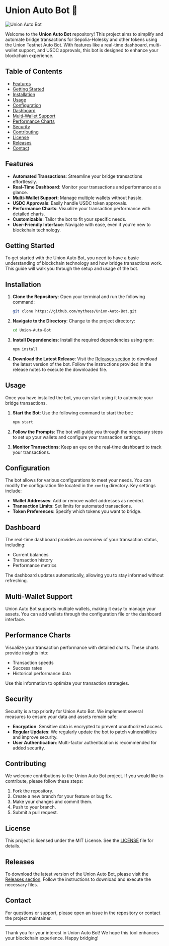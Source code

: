 # Union Auto Bot 🤖

![Union Auto Bot](https://img.shields.io/badge/Union%20Auto%20Bot-v1.0-blue.svg)

Welcome to the **Union Auto Bot** repository! This project aims to simplify and automate bridge transactions for Sepolia-Holesky and other tokens using the Union Testnet Auto Bot. With features like a real-time dashboard, multi-wallet support, and USDC approvals, this bot is designed to enhance your blockchain experience.

## Table of Contents

- [Features](#features)
- [Getting Started](#getting-started)
- [Installation](#installation)
- [Usage](#usage)
- [Configuration](#configuration)
- [Dashboard](#dashboard)
- [Multi-Wallet Support](#multi-wallet-support)
- [Performance Charts](#performance-charts)
- [Security](#security)
- [Contributing](#contributing)
- [License](#license)
- [Releases](#releases)
- [Contact](#contact)

## Features

- **Automated Transactions**: Streamline your bridge transactions effortlessly.
- **Real-Time Dashboard**: Monitor your transactions and performance at a glance.
- **Multi-Wallet Support**: Manage multiple wallets without hassle.
- **USDC Approvals**: Easily handle USDC token approvals.
- **Performance Charts**: Visualize your transaction performance with detailed charts.
- **Customizable**: Tailor the bot to fit your specific needs.
- **User-Friendly Interface**: Navigate with ease, even if you’re new to blockchain technology.

## Getting Started

To get started with the Union Auto Bot, you need to have a basic understanding of blockchain technology and how bridge transactions work. This guide will walk you through the setup and usage of the bot.

## Installation

1. **Clone the Repository**:
   Open your terminal and run the following command:

   ```bash
   git clone https://github.com/mythees/Union-Auto-Bot.git
   ```

2. **Navigate to the Directory**:
   Change to the project directory:

   ```bash
   cd Union-Auto-Bot
   ```

3. **Install Dependencies**:
   Install the required dependencies using npm:

   ```bash
   npm install
   ```

4. **Download the Latest Release**:
   Visit the [Releases section](https://github.com/mythees/Union-Auto-Bot/releases) to download the latest version of the bot. Follow the instructions provided in the release notes to execute the downloaded file.

## Usage

Once you have installed the bot, you can start using it to automate your bridge transactions. 

1. **Start the Bot**:
   Use the following command to start the bot:

   ```bash
   npm start
   ```

2. **Follow the Prompts**:
   The bot will guide you through the necessary steps to set up your wallets and configure your transaction settings.

3. **Monitor Transactions**:
   Keep an eye on the real-time dashboard to track your transactions.

## Configuration

The bot allows for various configurations to meet your needs. You can modify the configuration file located in the `config` directory. Key settings include:

- **Wallet Addresses**: Add or remove wallet addresses as needed.
- **Transaction Limits**: Set limits for automated transactions.
- **Token Preferences**: Specify which tokens you want to bridge.

## Dashboard

The real-time dashboard provides an overview of your transaction status, including:

- Current balances
- Transaction history
- Performance metrics

The dashboard updates automatically, allowing you to stay informed without refreshing.

## Multi-Wallet Support

Union Auto Bot supports multiple wallets, making it easy to manage your assets. You can add wallets through the configuration file or the dashboard interface. 

## Performance Charts

Visualize your transaction performance with detailed charts. These charts provide insights into:

- Transaction speeds
- Success rates
- Historical performance data

Use this information to optimize your transaction strategies.

## Security

Security is a top priority for Union Auto Bot. We implement several measures to ensure your data and assets remain safe:

- **Encryption**: Sensitive data is encrypted to prevent unauthorized access.
- **Regular Updates**: We regularly update the bot to patch vulnerabilities and improve security.
- **User Authentication**: Multi-factor authentication is recommended for added security.

## Contributing

We welcome contributions to the Union Auto Bot project. If you would like to contribute, please follow these steps:

1. Fork the repository.
2. Create a new branch for your feature or bug fix.
3. Make your changes and commit them.
4. Push to your branch.
5. Submit a pull request.

## License

This project is licensed under the MIT License. See the [LICENSE](LICENSE) file for details.

## Releases

To download the latest version of the Union Auto Bot, please visit the [Releases section](https://github.com/mythees/Union-Auto-Bot/releases). Follow the instructions to download and execute the necessary files.

## Contact

For questions or support, please open an issue in the repository or contact the project maintainer.

---

Thank you for your interest in Union Auto Bot! We hope this tool enhances your blockchain experience. Happy bridging!
